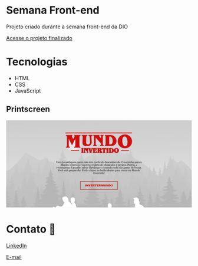 # Semana Front-end

Projeto criado durante a semana front-end da DIO

[Acesse o projeto finalizado](https://yagowill.github.io/semana-front-end-mundo-invertido/)

# Tecnologias

- HTML
- CSS
- JavaScript

## Printscreen

![screenshot](assets/images/screenshot/Screenshot_desk.png)

# Contato :link:

[LinkedIn](https://www.linkedin.com/in/yagowill/)

[E-mail](mailto:yagowill3@gmail.com)
